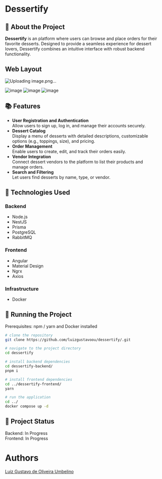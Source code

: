 # Dessertify  

## :memo: About the Project  
**Dessertify** is an platform where users can browse and place orders for their favorite desserts. Designed to provide a seamless experience for dessert lovers, Dessertify combines an intuitive interface with robust backend functionality.  

## Web Layout  
![Uploading image.png…]()

![image](https://github.com/user-attachments/assets/fd49f6a8-fd5a-49d3-9da1-66fac7e412bf)
![image](https://github.com/user-attachments/assets/89cdad99-0e92-4c86-9318-5e215680a2e8)
![image](https://github.com/user-attachments/assets/a78aa1b0-3e9f-4027-83ff-0adcbdf46b6f)

## :books: Features  
- **User Registration and Authentication**  
  Allow users to sign up, log in, and manage their accounts securely.  
- **Dessert Catalog**  
  Display a menu of desserts with detailed descriptions, customizable options (e.g., toppings, size), and pricing.  
- **Order Management**  
  Enable users to create, edit, and track their orders easily.  
- **Vendor Integration**  
  Connect dessert vendors to the platform to list their products and manage orders.  
- **Search and Filtering**  
  Let users find desserts by name, type, or vendor.  

## :wrench: Technologies Used  
### Backend  
- Node.js  
- NestJS  
- Prisma  
- PostgreSQL
- RabbitMQ

### Frontend  
- Angular  
- Material Design  
- Ngrx
- Axios

### Infrastructure  
- Docker  

## :rocket: Running the Project  
Prerequisites: npm / yarn and Docker installed  

```bash  
# clone the repository  
git clone https://github.com/luizgustavoou/dessertify/.git

# navigate to the project directory  
cd dessertify  

# install backend dependencies  
cd dessertify-backend/  
pnpm i  

# install frontend dependencies  
cd ../dessertify-frontend/  
yarn  

# run the application  
cd ../  
docker compose up -d  
```  

## :dart: Project Status  
Backend: In Progress  
Frontend: In Progress  

# Authors  
<a href="https://github.com/luizgustavoou">Luiz Gustavo de Oliveira Umbelino</a><br>  
